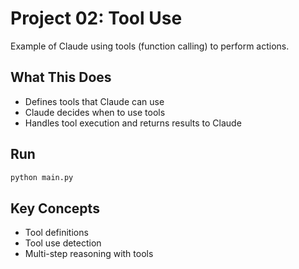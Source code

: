 # Project 02: Tool Use

Example of Claude using tools (function calling) to perform actions.

## What This Does

- Defines tools that Claude can use
- Claude decides when to use tools
- Handles tool execution and returns results to Claude

## Run

```bash
python main.py
```

## Key Concepts

- Tool definitions
- Tool use detection
- Multi-step reasoning with tools
